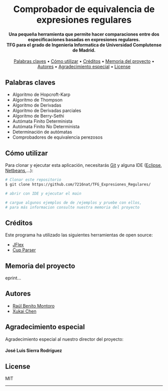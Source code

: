 <h1 align="center">
  Comprobador de equivalencia de expresiones regulares
  <br>
</h1>

<h4 align="center">Una pequeña herramienta que permite hacer comparaciones entre dos especificaciones basadas en expresiones regulares. <br> TFG para el grado de Ingenieria Informatica de Universidad Complutense de Madrid.</h4>

<p align="center">
  <a href="#palabras-claves">Palabras claves</a> •
  <a href="#cómo-utilizar">Cómo utilizar</a> •
  <a href="#créditos">Créditos</a> •
  <a href="#memoria-del-proyecto">Memoria del proyecto</a> •
  <a href="#autores">Autores</a> •
  <a href="#agradecimiento-especial">Agradecimiento especial</a> •
  <a href="#license">License</a>
</p>

## Palabras claves

* Algoritmo de Hopcroft-Karp
* Algoritmo de Thompson
* Algoritmo de Derivadas
* Algoritmo de Derivadas parciales
* Algoritmo de Berry-Sethi
* Autómata Finito Determinista
* Autómata Finito No Determinista
* Determinación de autómatas
* Comprobadores de equivalencia perezosos


## Cómo utilizar

Para clonar y ejecutar esta aplicación, necesitarás [Git](https://git-scm.com) y alguna IDE ([Eclipse](https://www.eclipse.org/downloads/), [Netbeans](https://netbeans.apache.org/download/index.html),...):

```bash
# Clonar este repositorio
$ git clone https://github.com/7216nat/TFG_Expresiones_Regulares/

# abrir con IDE y ejecutar el main

# cargue algunos ejemplos de de /ejemplos y pruebe con ellos, 
# para más informacion consulte nuestra memoria del proyecto
```

## Créditos

Este programa ha utilizado las siguientes herramientas de open source:

- [JFlex](https://jflex.de/)
- [Cup Parser](https://www.cs.princeton.edu/~appel/modern/java/CUP/)

## Memoria del proyecto

eprint...

## Autores

* [Raúl Benito Montoro](https://github.com/Raulbe96)
* [Xukai Chen](https://github.com/7216nat/)

## Agradecimiento especial

Agradecimiento especial al nuestro director del proyecto:

#### José Luis Sierra Rodríguez

## License

MIT

---
